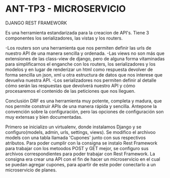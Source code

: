 # ANT-TP3 - MICROSERVICIO

DJANGO REST FRAMEWORK

Es una herramienta estandarizada para la creacion de API's.
Tiene 3 componentes los serializadores, las vistas y los routers.

-Los routers son una herramienta que nos permiten definir las urls de nuestro API de una manera sencilla y ordenada.
-Las views no son más que extensiones de las class-view de django, pero de alguna forma vitaminadas para simplificarnos el enganche con los routers, los serializadores y los modelos y en lugar de renderizar un html como respuesta devolver de forma sencilla un json, xml u otra estructura de datos que nos interese que devuelva nuestra API.
-Los serializadores nos permiten definir al detalle cómo serán las respuestas que devolverá nuestro API y cómo procesaremos el contenido de las peticiones que nos lleguen.

Conclusión
DRF es una herramienta muy potente, completa y madura, que nos permite construir APIs de una manera rápida y sencilla. Antepone la convención sobre la configuración, pero las opciones de configuración son muy extensas y bien documentadas.

Primero se inicializo un virtualenv, donde instalamos Django y se configuro(models, admin, urls, settings, views). Se modifico el archivoo models con una tabla llamada 'Cupones' junto con sus respectivos atributos. Para poder cumplir con la consigna se instalo Rest Framework para trabajar con los metoodos POST y GET mejor, se configuro sus archivos correspondientes para poder trabajar con Rest Framework. La consigna era crear una API con el fin de hacer un microservicio en el cual se puedan agregar cupones, para apartir de este poder conectarlo  a un microservicio de planes.



